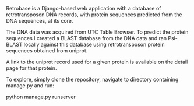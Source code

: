 Retrobase is a Django-based web application with a database of retrotransposon DNA records, with protein sequences predicted from the DNA 
sequences, at its core.

The DNA data was acquired from UTC Table Browser. To predict the protein sequences I created a BLAST database from the DNA data and ran 
Psi-BLAST locally against this database using retrotransposon protein sequences obtained from uniprot. 

A link to the uniprot record used for a given protein is available on the detail page for that protein.

To explore, simply clone the repository, navigate to directory containing manage.py and run:

  python manage.py runserver
  


  
